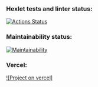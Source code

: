 ### Hexlet tests and linter status:

[![Actions Status](https://github.com/lusorich/frontend-project-lvl3/workflows/hexlet-check/badge.svg)](https://github.com/lusorich/frontend-project-lvl3/actions)

### Maintainability status:

[![Maintainability](https://api.codeclimate.com/v1/badges/f0a0c5f13753f3efc56c/maintainability)](https://codeclimate.com/github/lusorich/frontend-project-lvl3/maintainability)

### Vercel:

[![Project on vercel]](https://frontend-project-lvl3-qcz87xw54-lusorich.vercel.app/)
